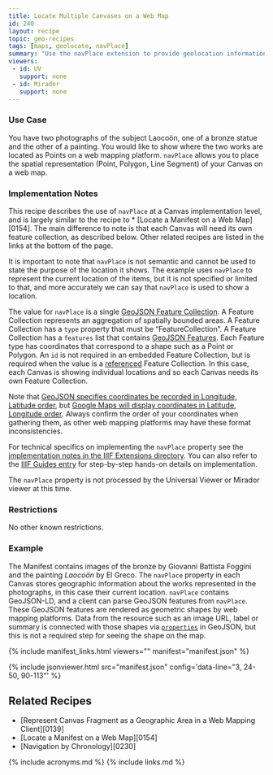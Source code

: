 ```yaml
---
title: Locate Multiple Canvases on a Web Map
id: 240
layout: recipe
topic: geo-recipes
tags: [maps, geolocate, navPlace]
summary: "Use the navPlace extension to provide geolocation information for the Canvas items of an IIIF Presentation API 3.0 Manifest."
viewers:
 - id: UV
   support: none
 - id: Mirador
   support: none
---
```


### Use Case
You have two photographs of the subject Laocoön, one of a bronze statue and the other of a painting. You would like to show where the two works are located as Points on a web mapping platform. `navPlace` allows you to place the spatial representation (Point, Polygon, Line Segment) of your Canvas on a web map.

### Implementation Notes
This recipe describes the use of `navPlace` at a Canvas implementation level, and is largely similar to the recipe to * [Locate a Manifest on a Web Map][0154]. The main difference to note is that each Canvas will need its own feature collection, as described below. Other related recipes are listed in the links at the bottom of the page. 

It is important to note that `navPlace` is not semantic and cannot be used to state the purpose of the location it shows. The example uses `navPlace` to represent the current location of the items, but it is not specified or limited to that, and more accurately we can say that `navPlace` is used to show a location.

The value for `navPlace` is a single [GeoJSON Feature Collection](https://iiif.io/api/extension/navplace/#222-feature-collection). A Feature Collection represents an aggregation of spatially bounded areas. A Feature Collection has a `type` property that must be “FeatureCollection”. A Feature Collection has a `features` list that contains [GeoJSON Features](https://iiif.io/api/extension/navplace/#223-feature). Each Feature type has coordinates that correspond to a shape such as a Point or Polygon. An `id` is not required in an embedded Feature Collection, but is required when the value is a [referenced](https://iiif.io/api/extension/navplace/#13-terminology) Feature Collection. In this case, each Canvas is showing individual locations and so each Canvas needs its own Feature Collection.

Note that [GeoJSON specifies coordinates be recorded in Longitude, Latitude order](https://datatracker.ietf.org/doc/html/rfc7946#section-3.1.1
), but [Google Maps will display coordinates in Latitude, Longitude order](https://developers.google.com/maps/documentation/javascript/reference/coordinates
). Always confirm the order of your coordinates when gathering them, as other web mapping platforms may have these format inconsistencies.

For technical specifics on implementing the `navPlace` property see the [implementation notes in the IIIF Extensions directory](https://iiif.io/api/extension/navplace/#5-implementation-notes). You can also refer to the [IIIF Guides entry](https://guides.iiif.io/guides/navplace/) for step-by-step hands-on details on implementation.

The `navPlace` property is not processed by the Universal Viewer or Mirador viewer at this time.

### Restrictions
No other known restrictions. 

### Example
The Manifest contains images of the bronze by Giovanni Battista Foggini and the painting _Laocoön_ by El Greco. The `navPlace` property in each Canvas stores geographic information about the works represented in the photographs, in this case their current location. `navPlace` contains GeoJSON-LD, and a client can parse GeoJSON features from `navPlace`. These GeoJSON features are rendered as geometric shapes by web mapping platforms. Data from the resource such as an image URL, label or summary is connected with those shapes via [`properties`](https://tools.ietf.org/html/rfc7946#section-3.2) in GeoJSON, but this is not a required step for seeing the shape on the map.

{% include manifest_links.html viewers="" manifest="manifest.json" %}

{% include jsonviewer.html src="manifest.json" config='data-line="3, 24-50, 90-113"' %}

## Related Recipes
* [Represent Canvas Fragment as a Geographic Area in a Web Mapping Client][0139]
* [Locate a Manifest on a Web Map][0154]
* [Navigation by Chronology][0230]

{% include acronyms.md %}
{% include links.md %}
